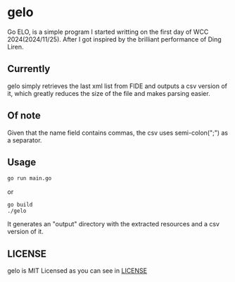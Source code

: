 # gelo

Go ELO, is a simple program I started writting on the first day of WCC
2024(2024/11/25). After I got inspired by the brilliant performance of Ding
Liren.

## Currently
gelo simply retrieves the last xml list from FIDE and outputs a csv version of
it, which greatly reduces the size of the file and makes parsing easier.

## Of note
Given that the name field contains commas, the csv uses semi-colon(";") as a
separator.

## Usage

```sh
go run main.go
```

or

```
go build
./gelo
```

It generates an "output" directory with the extracted resources and a csv
version of it.

## LICENSE

gelo is MIT Licensed as you can see in [LICENSE](LICENSE)
